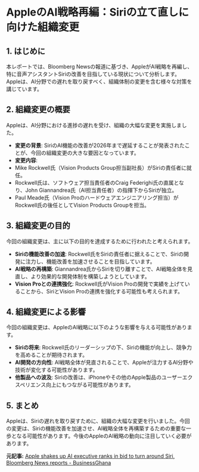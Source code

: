 # AppleのAI戦略再編：Siriの立て直しに向けた組織変更

## 1. はじめに

本レポートでは、Bloomberg Newsの報道に基づき、AppleがAI戦略を再編し、特に音声アシスタントSiriの改善を目指している現状について分析します。Appleは、AI分野での遅れを取り戻すべく、組織体制の変更を含む様々な対策を講じています。

## 2. 組織変更の概要

Appleは、AI分野における進捗の遅れを受け、組織の大幅な変更を実施しました。

* **変更の背景**: SiriのAI機能の改善が2026年まで遅延することが発表されたことが、今回の組織変更の大きな要因となっています。
* **変更内容**:
 * Mike Rockwell氏（Vision Products Group担当副社長）がSiriの責任者に就任。
 * Rockwell氏は、ソフトウェア担当責任者のCraig Federighi氏の直属となり、John Giannandrea氏（AI担当責任者）の指揮下からSiriが独立。
 * Paul Meade氏（Vision Proのハードウェアエンジニアリング担当）がRockwell氏の後任としてVision Products Groupを担当。

## 3. 組織変更の目的

今回の組織変更は、主に以下の目的を達成するために行われたと考えられます。

* **Siriの機能改善の加速**: Rockwell氏をSiriの責任者に据えることで、Siriの開発に注力し、機能改善を加速させることを目指しています。
* **AI戦略の再構築**: Giannandrea氏からSiriを切り離すことで、AI戦略全体を見直し、より効果的な開発体制を構築しようとしています。
* **Vision Proとの連携強化**: Rockwell氏がVision Proの開発で実績を上げていることから、SiriとVision Proの連携を強化する可能性も考えられます。

## 4. 組織変更による影響

今回の組織変更は、AppleのAI戦略に以下のような影響を与える可能性があります。

* **Siriの将来**: Rockwell氏のリーダーシップの下、Siriの機能が向上し、競争力を高めることが期待されます。
* **AI開発の方向性**: AI戦略全体が見直されることで、Appleが注力するAI分野や技術が変化する可能性があります。
* **他製品への波及**: Siriの改善は、iPhoneやその他のApple製品のユーザーエクスペリエンス向上にもつながる可能性があります。

## 5. まとめ

Appleは、Siriの遅れを取り戻すために、組織の大幅な変更を行いました。今回の変更は、Siriの機能改善を加速させ、AI戦略全体を再構築するための重要な一歩となる可能性があります。今後のAppleのAI戦略の動向に注目していく必要があります。


**元記事:** [Apple shakes up AI executive ranks in bid to turn around Siri, Bloomberg News reports - BusinessGhana](https://www.businessghana.com/site/news/Technology/324916/Apple-shakes-up-AI-executive-ranks-in-bid-to-turn-around-Siri,-Bloomberg-News-reports)